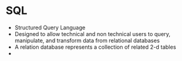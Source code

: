 # SQL
* Structured Query Language
* Designed to allow technical and non technical users to query, manipulate, and transform data from relational databases
* A relation database represents a collection of related 2-d tables
* 